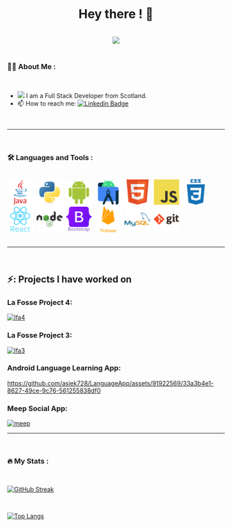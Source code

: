 <h1 align="center"> Hey there ! 👋</h1>

<br>


<div id="header" align="center">
  <img src="https://media.giphy.com/media/YbXLZ6dymH758xSEbM/giphy.gif" width="300px"/>
</div>

<br>

### :woman_technologist: About Me :  
<br>

- <img src="https://media.giphy.com/media/WUlplcMpOCEmTGBtBW/giphy.gif" width="30"> I am a Full Stack Developer from Scotland.
- :mailbox: How to reach me: [![Linkedin Badge](https://img.shields.io/badge/-linkedin-blue?style=flat&logo=Linkedin&logoColor=white)](your-linkedin-url)
<br>

---
<br>

### :hammer_and_wrench: Languages and Tools :
<br>

<div>
  <img src="https://github.com/devicons/devicon/blob/master/icons/java/java-original-wordmark.svg" title="Java" alt="Java" width="60" height="60"/>&nbsp;
  <img src="https://github.com/devicons/devicon/blob/master/icons/python/python-original.svg " title="Python" alt="Python" width="60" height="60"/>&nbsp;
  <img src="https://github.com/devicons/devicon/blob/master/icons/android/android-original.svg " title="Android" alt="Android" width="60" height="60"/>&nbsp;
  <img src="https://github.com/devicons/devicon/blob/master/icons/androidstudio/androidstudio-original.svg " title="AndroidStudio" alt="AndroidStudio" width="60" height="60"/>&nbsp;
  <img src="https://github.com/devicons/devicon/blob/master/icons/html5/html5-original.svg" title="HTML5" alt="HTML" width="60" height="60"/>&nbsp;
  <img src="https://github.com/devicons/devicon/blob/master/icons/javascript/javascript-original.svg" title="JavaScript" alt="JavaScript" width="60" height="60"/>&nbsp;
  <img src="https://github.com/devicons/devicon/blob/master/icons/css3/css3-plain-wordmark.svg"  title="CSS3" alt="CSS" width="60" height="60"/>&nbsp;
  <img src="https://github.com/devicons/devicon/blob/master/icons/react/react-original-wordmark.svg" title="React" alt="React" width="60" height="60"/>&nbsp;
  <img src="https://github.com/devicons/devicon/blob/master/icons/nodejs/nodejs-original-wordmark.svg" title="NodeJS" alt="NodeJS" width="60" height="60"/>&nbsp;
  <img src="https://github.com/devicons/devicon/blob/master/icons/bootstrap/bootstrap-original-wordmark.svg" title="Bootstrap" alt="Bootstrap" width="60" height="60"/>&nbsp;
  <img src="https://github.com/devicons/devicon/blob/master/icons/firebase/firebase-plain-wordmark.svg" title="Firebase" alt="Firebase" width="60" height="60"/>&nbsp;
  <img src="https://github.com/devicons/devicon/blob/master/icons/mysql/mysql-original-wordmark.svg" title="MySQL"  alt="MySQL" width="60" height="60"/>&nbsp;
  <img src="https://github.com/devicons/devicon/blob/master/icons/git/git-original-wordmark.svg" title="Git" **alt="Git" width="60" height="60"/>
</div>
<br>

---
<br>

## ⚡: Projects I have worked on

### La Fosse Project 4:

[![lfa4](https://img.youtube.com/vi/1OLcAyWFuO8/0.jpg)](https://www.youtube.com/watch?v=1OLcAyWFuO8&ab)

### La Fosse Project 3:

[![lfa3](https://img.youtube.com/vi/H527g7ICaqM/0.jpg)](https://www.youtube.com/watch?v=H527g7ICaqM&ab)

### Android Language Learning App:

https://github.com/asiek728/LanguageApp/assets/91922569/33a3b4e1-8627-49ce-9c76-561255838df0

### Meep Social App:

[![meep](https://img.youtube.com/vi/m9dydBrS0uo/0.jpg)](https://www.youtube.com/watch?v=m9dydBrS0uo)


---
<br>

### :fire: My Stats :
<br>

[![GitHub Streak](https://github-readme-streak-stats.herokuapp.com?user=asiek728&theme=java-dark&date_format=j%20M%5B%20Y%5D&exclude_days=Sun%2CSat)](https://git.io/streak-stats)

<br>


[![Top Langs](https://github-readme-stats.vercel.app/api/top-langs/?username=asiek728)](https://github.com/anuraghazra/github-readme-stats)







